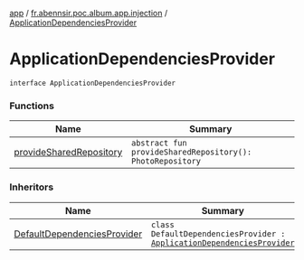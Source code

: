 [app](../../index.md) / [fr.abennsir.poc.album.app.injection](../index.md) / [ApplicationDependenciesProvider](./index.md)

# ApplicationDependenciesProvider

`interface ApplicationDependenciesProvider`

### Functions

| Name | Summary |
|---|---|
| [provideSharedRepository](provide-shared-repository.md) | `abstract fun provideSharedRepository(): PhotoRepository` |

### Inheritors

| Name | Summary |
|---|---|
| [DefaultDependenciesProvider](../-default-dependencies-provider/index.md) | `class DefaultDependenciesProvider : `[`ApplicationDependenciesProvider`](./index.md) |
